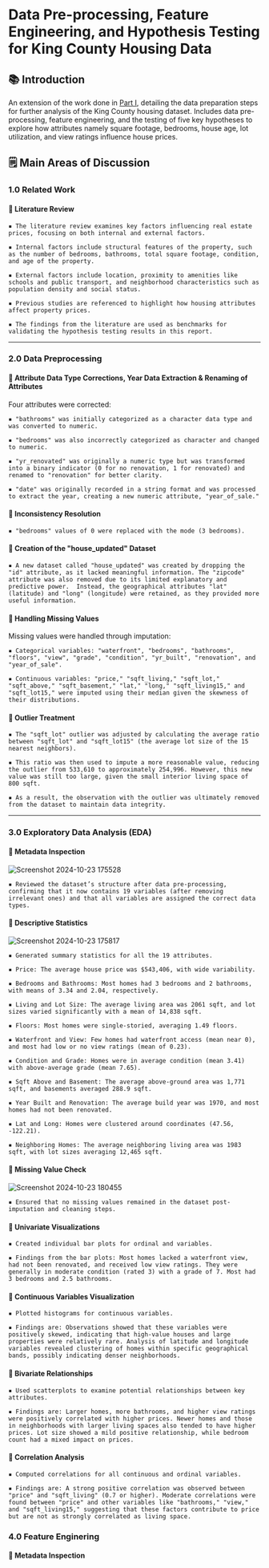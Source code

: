 # Data Pre-processing, Feature Engineering, and Hypothesis Testing for King County Housing Data

## 📚 Introduction

An extension of the work done in [Part I](https://github.com/Weetynn/housingdata-dm-i.git), detailing the data preparation steps for further analysis of the King County housing dataset. Includes data pre-processing, feature engineering, and the testing of five key hypotheses to explore how attributes namely square footage, bedrooms, house age, lot utilization, and view ratings influence house prices.

## 🗒️ Main Areas of Discussion

### 1.0 Related Work

#### 📌 Literature Review

    ▪️ The literature review examines key factors influencing real estate prices, focusing on both internal and external factors.
    
    ▪️ Internal factors include structural features of the property, such as the number of bedrooms, bathrooms, total square footage, condition, and age of the property.
    
    ▪️ External factors include location, proximity to amenities like schools and public transport, and neighborhood characteristics such as population density and social status.
    
    ▪️ Previous studies are referenced to highlight how housing attributes affect property prices.
    
    ▪️ The findings from the literature are used as benchmarks for validating the hypothesis testing results in this report.

---

### 2.0 Data Preprocessing

#### 📌 Attribute Data Type Corrections, Year Data Extraction & Renaming of Attributes

Four attributes were corrected:

    ▪️ "bathrooms" was initially categorized as a character data type and was converted to numeric.
    
    ▪️ "bedrooms" was also incorrectly categorized as character and changed to numeric.
    
    ▪️ "yr_renovated" was originally a numeric type but was transformed into a binary indicator (0 for no renovation, 1 for renovated) and renamed to "renovation" for better clarity.
    
    ▪️ "date" was originally recorded in a string format and was processed to extract the year, creating a new numeric attribute, "year_of_sale."
    
  
#### 📌 Inconsistency Resolution

    ▪️ "bedrooms" values of 0 were replaced with the mode (3 bedrooms).
    

#### 📌 Creation of the "house_updated" Dataset

    ▪️ A new dataset called "house_updated" was created by dropping the "id" attribute, as it lacked meaningful information. The "zipcode" attribute was also removed due to its limited explanatory and predictive power.  Instead, the geographical attributes "lat" (latitude) and "long" (longitude) were retained, as they provided more useful information.


#### 📌 Handling Missing Values

Missing values were handled through imputation:

    ▪️ Categorical variables: "waterfront", "bedrooms", "bathrooms", "floors", "view", "grade", "condition", "yr_built", "renovation", and "year_of_sale". 
    
    ▪️ Continuous variables: "price," "sqft_living," "sqft_lot," "sqft_above," "sqft_basement," "lat," "long," "sqft_living15," and "sqft_lot15," were imputed using their median given the skewness of their distributions.
    

#### 📌 Outlier Treatment

    ▪️ The "sqft_lot" outlier was adjusted by calculating the average ratio between "sqft_lot" and "sqft_lot15" (the average lot size of the 15 nearest neighbors).
    
    ▪️ This ratio was then used to impute a more reasonable value, reducing the outlier from 533,610 to approximately 254,996. However, this new value was still too large, given the small interior living space of 800 sqft.
    
    ▪️ As a result, the observation with the outlier was ultimately removed from the dataset to maintain data integrity.

---

### 3.0 Exploratory Data Analysis (EDA)

#### 📌 Metadata Inspection

![Screenshot 2024-10-23 175528](https://github.com/user-attachments/assets/d81ad2e1-4174-4173-92ff-7ebda1fedcea)
    
    ▪️ Reviewed the dataset’s structure after data pre-processing, confirming that it now contains 19 variables (after removing irrelevant ones) and that all variables are assigned the correct data types.

#### 📌 Descriptive Statistics

![Screenshot 2024-10-23 175817](https://github.com/user-attachments/assets/94a1aa6f-533b-4593-8cc5-b0f0335c0a3c)

    ▪️ Generated summary statistics for all the 19 attributes. 
    
    ▪️ Price: The average house price was $543,406, with wide variability.
        
    ▪️ Bedrooms and Bathrooms: Most homes had 3 bedrooms and 2 bathrooms, with means of 3.34 and 2.04, respectively.
        
    ▪️ Living and Lot Size: The average living area was 2061 sqft, and lot sizes varied significantly with a mean of 14,838 sqft.
    
    ▪️ Floors: Most homes were single-storied, averaging 1.49 floors.
        
    ▪️ Waterfront and View: Few homes had waterfront access (mean near 0), and most had low or no view ratings (mean of 0.23).
        
    ▪️ Condition and Grade: Homes were in average condition (mean 3.41) with above-average grade (mean 7.65).
    
    ▪️ Sqft Above and Basement: The average above-ground area was 1,771 sqft, and basements averaged 288.9 sqft.
        
    ▪️ Year Built and Renovation: The average build year was 1970, and most homes had not been renovated.
    
    ▪️ Lat and Long: Homes were clustered around coordinates (47.56, -122.21).
    
    ▪️ Neighboring Homes: The average neighboring living area was 1983 sqft, with lot sizes averaging 12,465 sqft.
    

#### 📌 Missing Value Check

![Screenshot 2024-10-23 180455](https://github.com/user-attachments/assets/43acdeea-f260-429f-bbab-711c720fadf3)

    ▪️ Ensured that no missing values remained in the dataset post-imputation and cleaning steps.


#### 📌 Univariate Visualizations

    ▪️ Created individual bar plots for ordinal and variables. 
    
    ▪️ Findings from the bar plots: Most homes lacked a waterfront view, had not been renovated, and received low view ratings. They were generally in moderate condition (rated 3) with a grade of 7. Most had 3 bedrooms and 2.5 bathrooms.


#### 📌 Continuous Variables Visualization

    ▪️ Plotted histograms for continuous variables. 
    
    ▪️ Findings are: Observations showed that these variables were positively skewed, indicating that high-value houses and large properties were relatively rare. Analysis of latitude and longitude variables revealed clustering of homes within specific geographical bands, possibly indicating denser neighborhoods.


#### 📌 Bivariate Relationships

    ▪️ Used scatterplots to examine potential relationships between key attributes.  
    
    ▪️ Findings are: Larger homes, more bathrooms, and higher view ratings were positively correlated with higher prices. Newer homes and those in neighborhoods with larger living spaces also tended to have higher prices. Lot size showed a mild positive relationship, while bedroom count had a mixed impact on prices.


#### 📌 Correlation Analysis

    ▪️ Computed correlations for all continuous and ordinal variables.
    
    ▪️ Findings are: A strong positive correlation was observed between "price" and "sqft_living" (0.7 or higher). Moderate correlations were found between "price" and other variables like "bathrooms," "view," and "sqft_living15," suggesting that these factors contribute to price but are not as strongly correlated as living space.


### 4.0 Feature Enginering

#### 📌 Metadata Inspection








